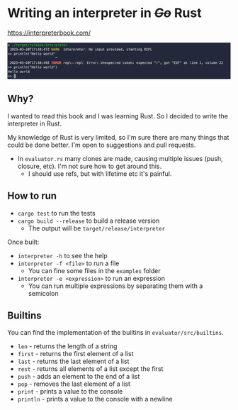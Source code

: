 # Writing an interpreter in _~~Go~~_ **Rust**

https://interpreterbook.com/

![Example of Hello World](./.github/images/repl.png)

## Why?

I wanted to read this book and I was learning Rust. So I decided to write the interpreter in Rust.

My knowledge of Rust is very limited, so I'm sure there are many things that could be done better. I'm open to suggestions and pull requests.
- In `evaluator.rs` many clones are made, causing multiple issues (push, closure, etc). I'm not sure how to get around this.
  - I should use refs, but with lifetime etc it's painful.

## How to run

- `cargo test` to run the tests
- `cargo build --release` to build a release version
  - The output will be `target/release/interpreter`

Once built:
- `interpreter -h` to see the help
- `interpreter -f <file>` to run a file
  - You can fine some files in the `examples` folder
- `interpreter -e <expression>` to run an expression
  - You can run multiple expressions by separating them with a semicolon

## Builtins

You can find the implementation of the builtins in `evaluator/src/builtins`.

- `len` - returns the length of a string
- `first` - returns the first element of a list
- `last` - returns the last element of a list
- `rest` - returns all elements of a list except the first
- `push` - adds an element to the end of a list
- `pop` - removes the last element of a list
- `print` - prints a value to the console
- `println` - prints a value to the console with a newline